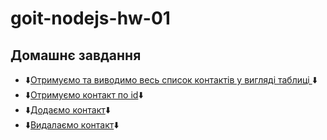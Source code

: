 # goit-nodejs-hw-01
## Домашнє завдання

- :arrow_down:[Отримуємо та виводимо весь список контактів у вигляді таблиці ](https://ibb.co/vhCSJjb):arrow_down:
- :arrow_down:[Отримуємо контакт по id](https://ibb.co/DY7JwGQ):arrow_down:
- :arrow_down:[Додаємо контакт](https://ibb.co/kyxztcF):arrow_down:
- :arrow_down:[Видалаємо контакт](https://ibb.co/N3kq7k0):arrow_down: